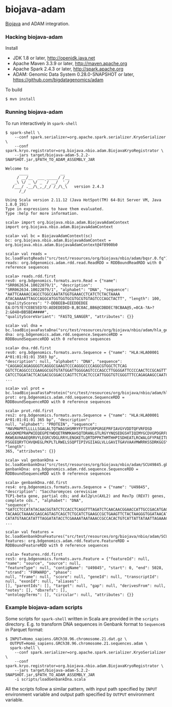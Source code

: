 # biojava-adam

[Biojava](http://biojava.org) and ADAM integration.

### Hacking biojava-adam

Install

 * JDK 1.8 or later, http://openjdk.java.net
 * Apache Maven 3.3.9 or later, http://maven.apache.org
 * Apache Spark 2.4.3 or later, http://spark.apache.org
 * ADAM: Genomic Data System 0.28.0-SNAPSHOT or later, https://github.com/bigdatagenomics/adam

To build

    $ mvn install


### Running biojava-adam

To run interactively in `spark-shell`

```
$ spark-shell \
    --conf spark.serializer=org.apache.spark.serializer.KryoSerializer \
    --conf spark.kryo.registrator=org.biojava.nbio.adam.BiojavaKryoRegistrator \
    --jars target/biojava-adam-5.2.2-SNAPSHOT.jar,$PATH_TO_ADAM_ASSEMBLY_JAR

Welcome to
      ____              __
     / __/__  ___ _____/ /__
    _\ \/ _ \/ _ `/ __/  '_/
   /___/ .__/\_,_/_/ /_/\_\   version 2.4.3
      /_/

Using Scala version 2.11.12 (Java HotSpot(TM) 64-Bit Server VM, Java 1.8.0_191)
Type in expressions to have them evaluated.
Type :help for more information.

scala> import org.biojava.nbio.adam.BiojavaAdamContext
import org.biojava.nbio.adam.BiojavaAdamContext

scala> val bc = BiojavaAdamContext(sc)
bc: org.biojava.nbio.adam.BiojavaAdamContext = org.biojava.nbio.adam.BiojavaAdamContext@4f8900b0

scala> val reads = bc.loadFastqReads("src/test/resources/org/biojava/nbio/adam/bqsr.0.fq")
reads: org.bdgenomics.adam.rdd.read.ReadRDD = RDDBoundReadRDD with 0 reference sequences

scala> reads.rdd.first
res0: org.bdgenomics.formats.avro.Read = {"name": "SRR062634.10022079/1", "description":
"SRR062634.10022079/1", "alphabet": "DNA", "sequence": "AATTCAAAACCAGCCTGGCCAATATGGTGAAACCTCATCTCTACTAAAA
ATACAAAAATTAGCCAGGCATGGTGGTGCGTGCGTGTAGTCCCAGCTACTT", "length": 100, "qualityScores": "?-DDBEEB=EEEDDEDEE
EA:D?5?E?CEBE5ED?D:AEDEDEDED-B,BC0AC,BB6@CDBDEC?BCBAA@5,=8CA-?A>?2:&048<BB5BE#####",
"qualityScoreVariant": "FASTQ_SANGER", "attributes": {}}

scala> val dna = bc.loadBiojavaFastaDna("src/test/resources/org/biojava/nbio/adam/hla_gen.0.fa")
dna: org.bdgenomics.adam.rdd.sequence.SequenceRDD = RDDBoundSequenceRDD with 0 reference sequences

scala> dna.rdd.first
res0: org.bdgenomics.formats.avro.Sequence = {"name": "HLA:HLA00001 A*01:01:01:01 3503 bp",
"description": null, "alphabet": "DNA", "sequence": "CAGGAGCAGAGGGGTCAGGGCGAAGTCCCAGGGCCCCAGGCGTGGCTCTCAG
GGTCTCAGGCCCCGAAGGCGGTGTATGGATTGGGGAGTCCCAGCCTTGGGGATTCCCCAACTCCGCAGTTTCTTTTCTCCCTCTCCCAACCTACGTAGGGTCCTT
CATCCTGGATACTCACGACGCGGACCCAGTTCTCACTCCCATTGGGTGTCGGGTTTCCAGAGAAGCCAATCAGTGTCGTCGCGGTCGCTGTTCTAAAGTCCGCAC
...

scala> val prot = bc.loadBiojavaFastaProtein("src/test/resources/org/biojava/nbio/adam/hla_prot.0.fa")
prot: org.bdgenomics.adam.rdd.sequence.SequenceRDD = RDDBoundSequenceRDD with 0 reference sequences

scala> prot.rdd.first
res2: org.bdgenomics.formats.avro.Sequence = {"name": "HLA:HLA00001 A*01:01:01:01 365 bp", "description":
null, "alphabet": "PROTEIN", "sequence": "MAVMAPRTLLLLLSGALALTQTWAGSHSMRYFFTSVSRPGRGEPRFIAVGYVDDTQFVRFDSD
AASQKMEPRAPWIEQEGPEYWDQETRNMKAHSQTDRANLGTLRGYYNQSEDGSHTIQIMYGCDVGPDGRFLRGYRQDAYDGKDYIALNEDLRSWTAADMAAQITK
RKWEAVHAAEQRRVYLEGRCVDGLRRYLENGKETLQRTDPPKTHMTHHPISDHEATLRCWALGFYPAEITLTWQRDGEDQTQDTELVETRPAGDGTFQKWAAVVV
PSGEEQRYTCHVQHEGLPKPLTLRWELSSQPTIPIVGIIAGLVLLGAVITGAVVAAVMWRRKSSDRKGGSYTQAASSDSAQGSDVSLTACKV", "length":
365, "attributes": {}}

scala> val genbankDna = bc.loadGenbankDna("src/test/resources/org/biojava/nbio/adam/SCU49845.gb")
genbankDna: org.bdgenomics.adam.rdd.sequence.SequenceRDD = RDDBoundSequenceRDD with 0 reference sequences

scala> genbankDna.rdd.first
res4: org.bdgenomics.formats.avro.Sequence = {"name": "U49845", "description": "Saccharomyces cerevisiae
TCP1-beta gene, partial cds; and Axl2p\n(AXL2) and Rev7p (REV7) genes, complete cds.", "alphabet": "DNA",
"sequence": "GATCCTCCATATACAACGGTATCTCCACCTCAGGTTTAGATCTCAACAACGGAACCATTGCCGACATGAGACAGTTAGGTATCGTCGAGAGT
TACAAGCTAAAACGAGCAGTAGTCAGCTCTGCATCTGAAGCCGCTGAAGTTCTACTAAGGGTGGATAACATCATCCGTGCAAGACCAAGAACCGCCAATAGACAA
CATATGTAACATATTTAGGATATACCTCGAAAATAATAAACCGCCACACTGTCATTATTATAATTAGAAACAGAACGCAAAAATTATCCACTATATAATTCAAAG
...

scala> val features = bc.loadGenbankDnaFeatures("src/test/resources/org/biojava/nbio/adam/SCU49845.gb")
features: org.bdgenomics.adam.rdd.feature.FeatureRDD = RDDBoundFeatureRDD with 0 reference sequences

scala> features.rdd.first
res5: org.bdgenomics.formats.avro.Feature = {"featureId": null, "name": "source", "source": null,
"featureType": null, "contigName": "U49845", "start": 0, "end": 5028, "strand": "FORWARD", "phase":
null, "frame": null, "score": null, "geneId": null, "transcriptId": null, "exonId": null, "aliases":
[], "parentIds": [], "target": null, "gap": null, "derivesFrom": null, "notes": [], "dbxrefs": [],
"ontologyTerms": [], "circular": null, "attributes": {}}
```


### Example biojava-adam scripts

Some scripts for `spark-shell` written in Scala are provided in the `scripts` directory. E.g. to transform
DNA sequences in Genbank format to `Sequence`s in Parquet format:

```
$ INPUT=Homo_sapiens.GRCh38.96.chromosome.21.dat.gz \
  OUTPUT=Homo_sapiens.GRCh38.96.chromosome.21.sequences.adam \
  spark-shell \
    --conf spark.serializer=org.apache.spark.serializer.KryoSerializer \
    --conf spark.kryo.registrator=org.biojava.nbio.adam.BiojavaKryoRegistrator \
    --jars target/biojava-adam-5.2.2-SNAPSHOT.jar,$PATH_TO_ADAM_ASSEMBLY_JAR
    -i scripts/loadGenbankDna.scala
```

All the scripts follow a similar pattern, with input path specified by `INPUT` environment variable and output
path specified by `OUTPUT` environment variable.
